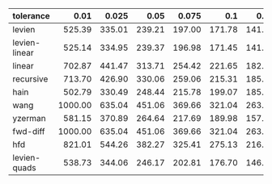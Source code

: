 | tolerance    |   0.01 |   0.025 |   0.05 |   0.075 |   0.1 |   0.15 |   0.2 |   0.25 |   0.5 |   1 |
|--------------| ------:| ------:| ------:| ------:| ------:| ------:| ------:| ------:| ------:| ------:|
|levien        | 525.39 | 335.01 | 239.21 | 197.00 | 171.78 | 141.83 | 124.12 | 112.03 | 82.14 | 61.19 |
|levien-linear | 525.14 | 334.95 | 239.37 | 196.98 | 171.45 | 141.09 | 122.91 | 110.32 | 78.29 | 55.80 |
|linear        | 702.87 | 441.47 | 313.71 | 254.42 | 221.65 | 182.45 | 157.43 | 139.97 | 99.10 | 68.92 |
|recursive     | 713.70 | 426.90 | 330.06 | 259.06 | 215.31 | 185.40 | 166.36 | 147.49 | 97.97 | 73.14 |
|hain          | 502.79 | 330.49 | 248.44 | 215.78 | 199.07 | 185.93 | 187.41 | 200.09 | 144.00 | 104.75 |
|wang          | 1000.00 | 635.04 | 451.06 | 369.66 | 321.04 | 263.49 | 229.31 | 206.08 | 148.39 | 107.70 |
|yzerman       | 581.15 | 370.89 | 264.64 | 217.69 | 189.98 | 157.06 | 137.80 | 124.75 | 93.37 | 73.12 |
|fwd-diff      | 1000.00 | 635.04 | 451.06 | 369.66 | 321.04 | 263.49 | 229.31 | 206.08 | 148.39 | 107.70 |
|hfd           | 821.01 | 544.26 | 382.27 | 325.41 | 275.13 | 216.38 | 194.44 | 179.38 | 122.94 | 93.52 |
|levien-quads  | 538.73 | 344.06 | 246.17 | 202.81 | 176.70 | 146.05 | 127.79 | 115.41 | 84.74 | 62.94 |
